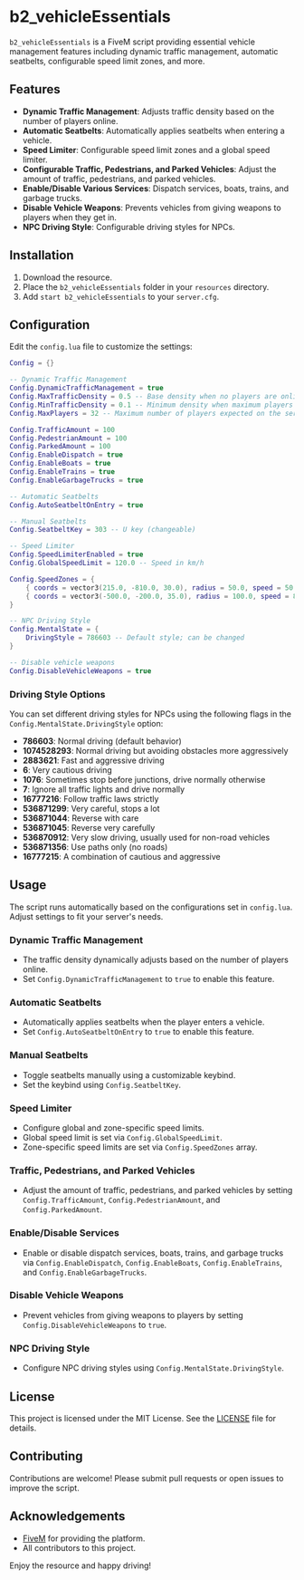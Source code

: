 # b2_vehicleEssentials

`b2_vehicleEssentials` is a FiveM script providing essential vehicle management features including dynamic traffic management, automatic seatbelts, configurable speed limit zones, and more.

## Features

- **Dynamic Traffic Management**: Adjusts traffic density based on the number of players online.
- **Automatic Seatbelts**: Automatically applies seatbelts when entering a vehicle.
- **Speed Limiter**: Configurable speed limit zones and a global speed limiter.
- **Configurable Traffic, Pedestrians, and Parked Vehicles**: Adjust the amount of traffic, pedestrians, and parked vehicles.
- **Enable/Disable Various Services**: Dispatch services, boats, trains, and garbage trucks.
- **Disable Vehicle Weapons**: Prevents vehicles from giving weapons to players when they get in.
- **NPC Driving Style**: Configurable driving styles for NPCs.

## Installation

1. Download the resource.
2. Place the `b2_vehicleEssentials` folder in your `resources` directory.
3. Add `start b2_vehicleEssentials` to your `server.cfg`.

## Configuration

Edit the `config.lua` file to customize the settings:

```lua
Config = {}

-- Dynamic Traffic Management
Config.DynamicTrafficManagement = true
Config.MaxTrafficDensity = 0.5 -- Base density when no players are online
Config.MinTrafficDensity = 0.1 -- Minimum density when maximum players are online
Config.MaxPlayers = 32 -- Maximum number of players expected on the server

Config.TrafficAmount = 100
Config.PedestrianAmount = 100
Config.ParkedAmount = 100
Config.EnableDispatch = true
Config.EnableBoats = true
Config.EnableTrains = true
Config.EnableGarbageTrucks = true

-- Automatic Seatbelts
Config.AutoSeatbeltOnEntry = true

-- Manual Seatbelts
Config.SeatbeltKey = 303 -- U key (changeable)

-- Speed Limiter
Config.SpeedLimiterEnabled = true
Config.GlobalSpeedLimit = 120.0 -- Speed in km/h

Config.SpeedZones = {
    { coords = vector3(215.0, -810.0, 30.0), radius = 50.0, speed = 50.0 }, -- Example zone
    { coords = vector3(-500.0, -200.0, 35.0), radius = 100.0, speed = 80.0 } -- Another example zone
}

-- NPC Driving Style
Config.MentalState = {
    DrivingStyle = 786603 -- Default style; can be changed
}

-- Disable vehicle weapons
Config.DisableVehicleWeapons = true

```

### Driving Style Options

You can set different driving styles for NPCs using the following flags in the `Config.MentalState.DrivingStyle` option:

- **786603**: Normal driving (default behavior)
- **1074528293**: Normal driving but avoiding obstacles more aggressively
- **2883621**: Fast and aggressive driving
- **6**: Very cautious driving
- **1076**: Sometimes stop before junctions, drive normally otherwise
- **7**: Ignore all traffic lights and drive normally
- **16777216**: Follow traffic laws strictly
- **536871299**: Very careful, stops a lot
- **536871044**: Reverse with care
- **536871045**: Reverse very carefully
- **536870912**: Very slow driving, usually used for non-road vehicles
- **536871356**: Use paths only (no roads)
- **16777215**: A combination of cautious and aggressive

## Usage

The script runs automatically based on the configurations set in `config.lua`. Adjust settings to fit your server's needs.

### Dynamic Traffic Management

- The traffic density dynamically adjusts based on the number of players online.
- Set `Config.DynamicTrafficManagement` to `true` to enable this feature.

### Automatic Seatbelts

- Automatically applies seatbelts when the player enters a vehicle.
- Set `Config.AutoSeatbeltOnEntry` to `true` to enable this feature.

### Manual Seatbelts

- Toggle seatbelts manually using a customizable keybind.
- Set the keybind using `Config.SeatbeltKey`.

### Speed Limiter

- Configure global and zone-specific speed limits.
- Global speed limit is set via `Config.GlobalSpeedLimit`.
- Zone-specific speed limits are set via `Config.SpeedZones` array.

### Traffic, Pedestrians, and Parked Vehicles

- Adjust the amount of traffic, pedestrians, and parked vehicles by setting `Config.TrafficAmount`, `Config.PedestrianAmount`, and `Config.ParkedAmount`.

### Enable/Disable Services

- Enable or disable dispatch services, boats, trains, and garbage trucks via `Config.EnableDispatch`, `Config.EnableBoats`, `Config.EnableTrains`, and `Config.EnableGarbageTrucks`.

### Disable Vehicle Weapons

- Prevent vehicles from giving weapons to players by setting `Config.DisableVehicleWeapons` to `true`.

### NPC Driving Style

- Configure NPC driving styles using `Config.MentalState.DrivingStyle`.

## License

This project is licensed under the MIT License. See the [LICENSE](LICENSE) file for details.

## Contributing

Contributions are welcome! Please submit pull requests or open issues to improve the script.

## Acknowledgements

- [FiveM](https://fivem.net/) for providing the platform.
- All contributors to this project.

Enjoy the resource and happy driving!